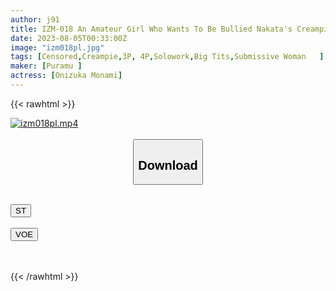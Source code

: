 ```yaml
---
author: j91
title: IZM-018 An Amateur Girl Who Wants To Be Bullied Nakata's Creampie Pharmacist Monami 25 Years Old Penis Love Bicho Mando M Meat Urinal 95cm H Cup Sensitive Erotic Nipple Pharmacist A Woman Who Gives A Blowjob With A Seriously Cock-loving Face Monami Onizuka
date: 2023-08-05T00:33:00Z
image: "izm018pl.jpg"
tags: [Censored,Creampie,3P, 4P,Solowork,Big Tits,Submissive Woman	 ]
maker: [Puramu ]
actress: [Onizuka Monami]
---
```



{{< rawhtml >}}

<div class="video" data-videoid="2OJRBBxokjtRpg">
    <a href="javascript:;">
        <img src="https://my.j91.asia/posts/izm018pl/izm018pl.jpg" width="WIDTH" height="HEIGHT" alt="izm018pl.mp4" loading="lazy">
    </a>
</div>

<script type="text/javascript" src="https://j91.asia/asset/on-demand-st.js"></script>

<br>
  <link rel="stylesheet" href="https://j91.asia/asset/bs5.css">
  
  <center>
  <button class="btn btn-primary" type="button" data-bs-toggle="collapse" data-bs-target=".multi-collapse" aria-expanded="false" aria-controls="multiCollapseExample1 multiCollapseExample2"><h2>Download</h2></button></center>
</p>
<div class="row">
  <div class="col">
    <div class="collapse multi-collapse" id="multiCollapseExample1">
      <div class="card card-body">
	      	      <br>
<div class="buttons">  
<a href="https://streamtape.to/v/2OJRBBxokjtRpg"><button class="btn-hover color-3"><i class="fa fa-download"></i> ST</button></a></div>
    </div>
  </div>
</div>
  <div class="col">
    <div class="collapse multi-collapse" id="multiCollapseExample2">
      <div class="card card-body">
	      <br>
<div class="buttons">
    <a href="https://voe.sx/f4dct2o73e37"><button class="btn-hover color-9"><i class="fa fa-download"></i> VOE</button></a></div>
<br><br>
      </div>
    </div>
  </div>
</div>

{{< /rawhtml >}}